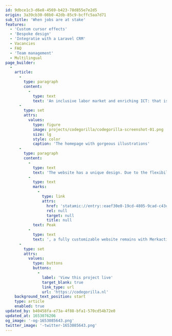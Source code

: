```yaml
---
id: 9dbce1c3-d6e8-4569-b423-78d855e7e2d5
origin: 3a39cb30-08b0-42db-85c9-bcffc5aa7d71
sub_title: 'When jobs are at stake'
features:
  - 'Custom cursor effects'
  - 'Bespoke design'
  - 'Integratie with a Laravel CRM'
  - Vacancies
  - FAQ
  - 'Team management'
  - Multilingual
page_builder:
  -
    article:
      -
        type: paragraph
        content:
          -
            type: text
            text: 'An inclusive labor market and enriching ICT: that is what CodeGorilla stands for. They organize coding bootcamps for motivated job seekers who want to learn the programming profession and then match them with employers with whom we work closely.'
      -
        type: set
        attrs:
          values:
            type: figure
            image: projects/codegorilla/codegorilla-screenshot-01.png
            size: lg
            style: color
            caption: 'The homepage with gorgeous illustrations'
      -
        type: paragraph
        content:
          -
            type: text
            text: 'The website has a unique design. Due to the flexibility of Statamic and '
          -
            type: text
            marks:
              -
                type: link
                attrs:
                  href: 'statamic://entry::eaef30e0-19cd-4805-9cad-c43c96e2a50a'
                  rel: null
                  target: null
                  title: null
            text: Peak
          -
            type: text
            text: ', a fully customizable website remains with Merkactivisten keeping an eye on content and quality.'
      -
        type: set
        attrs:
          values:
            type: buttons
            buttons:
              -
                label: 'View this project live'
                target_blank: true
                link_type: url
                url: 'https://codegorilla.nl'
    background_text_position: start
    type: article
    enabled: true
updated_by: b40458fa-e73a-4f88-bfa1-570cd54b72e0
updated_at: 1653076206
og_image: '-og-1653085643.png'
twitter_image: '-twitter-1653085643.png'
---
```

